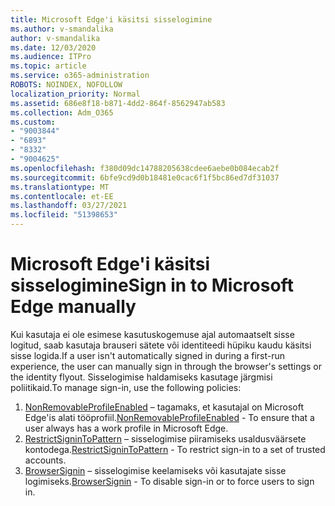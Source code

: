 ```yaml
---
title: Microsoft Edge'i käsitsi sisselogimine
ms.author: v-smandalika
author: v-smandalika
ms.date: 12/03/2020
ms.audience: ITPro
ms.topic: article
ms.service: o365-administration
ROBOTS: NOINDEX, NOFOLLOW
localization_priority: Normal
ms.assetid: 686e8f18-b871-4dd2-864f-8562947ab583
ms.collection: Adm_O365
ms.custom:
- "9003844"
- "6893"
- "8332"
- "9004625"
ms.openlocfilehash: f380d09dc14788205638cdee6aebe0b084ecab2f
ms.sourcegitcommit: 6bfe9cd9d0b18481e0cac6f1f5bc86ed7df31037
ms.translationtype: MT
ms.contentlocale: et-EE
ms.lasthandoff: 03/27/2021
ms.locfileid: "51398653"
---
```

# <a name="sign-in-to-microsoft-edge-manually"></a><span data-ttu-id="78e5b-102">Microsoft Edge'i käsitsi sisselogimine</span><span class="sxs-lookup"><span data-stu-id="78e5b-102">Sign in to Microsoft Edge manually</span></span>

<span data-ttu-id="78e5b-103">Kui kasutaja ei ole esimese kasutuskogemuse ajal automaatselt sisse logitud, saab kasutaja brauseri sätete või identiteedi hüpiku kaudu käsitsi sisse logida.</span><span class="sxs-lookup"><span data-stu-id="78e5b-103">If a user isn't automatically signed in during a first-run experience, the user can manually sign in through the browser's settings or the identity flyout.</span></span> <span data-ttu-id="78e5b-104">Sisselogimise haldamiseks kasutage järgmisi poliitikaid.</span><span class="sxs-lookup"><span data-stu-id="78e5b-104">To manage sign-in, use the following policies:</span></span>

1. <span data-ttu-id="78e5b-105">[NonRemovableProfileEnabled](https://docs.microsoft.com/deployedge/microsoft-edge-policies#nonremovableprofileenabled) – tagamaks, et kasutajal on Microsoft Edge'is alati tööprofiil.</span><span class="sxs-lookup"><span data-stu-id="78e5b-105">[NonRemovableProfileEnabled](https://docs.microsoft.com/deployedge/microsoft-edge-policies#nonremovableprofileenabled) - To ensure that a user always has a work profile in Microsoft Edge.</span></span>
2. <span data-ttu-id="78e5b-106">[RestrictSigninToPattern](https://docs.microsoft.com/deployedge/microsoft-edge-policies#restrictsignintopattern) – sisselogimise piiramiseks usaldusväärsete kontodega.</span><span class="sxs-lookup"><span data-stu-id="78e5b-106">[RestrictSigninToPattern](https://docs.microsoft.com/deployedge/microsoft-edge-policies#restrictsignintopattern) - To restrict sign-in to a set of trusted accounts.</span></span>
3. <span data-ttu-id="78e5b-107">[BrowserSignin](https://docs.microsoft.com/deployedge/microsoft-edge-policies#browsersignin) – sisselogimise keelamiseks või kasutajate sisse logimiseks.</span><span class="sxs-lookup"><span data-stu-id="78e5b-107">[BrowserSignin](https://docs.microsoft.com/deployedge/microsoft-edge-policies#browsersignin) - To disable sign-in or to force users to sign in.</span></span>

